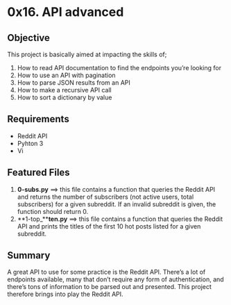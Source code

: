 # 0x16. API advanced

## Objective
This project is basically aimed at impacting the skills of;
1. How to read API documentation to find the endpoints you’re looking for
2. How to use an API with pagination
3. How to parse JSON results from an API
4. How to make a recursive API call
5. How to sort a dictionary by value

## Requirements
* Reddit API
* Pyhton 3
* Vi

## Featured Files
1. **0-subs.py** ==> this file contains a function that queries the Reddit API and returns the number of subscribers (not active users, total subscribers) for a given subreddit. If an invalid subreddit is given, the function should return 0.
2. **1-top_****ten.py** ==> this file contains a function that queries the Reddit API and prints the titles of the first 10 hot posts listed for a given subreddit.

## Summary
A great API to use for some practice is the Reddit API. There’s a lot of endpoints available, many that don’t require any form of authentication, and there’s tons of information to be parsed out and presented. This project therefore brings into play the Reddit API.
